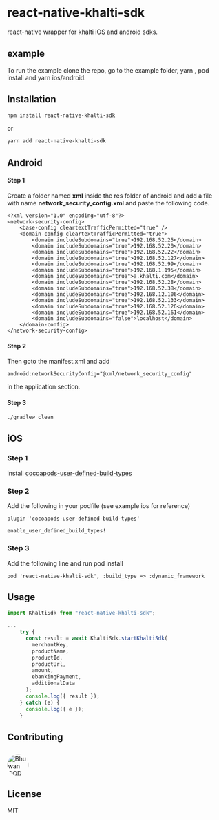 # react-native-khalti-sdk

react-native wrapper for khalti iOS and android sdks.

## example
To run the example clone the repo, go to the example folder, yarn , pod install and yarn ios/android.

## Installation

```sh
npm install react-native-khalti-sdk
```
or
```sh
yarn add react-native-khalti-sdk
```

## Android
#### Step 1
Create a folder named **xml** inside the res folder of android and add a file with name **network_security_config.xml** and paste the following code.
```
<?xml version="1.0" encoding="utf-8"?>
<network-security-config>
    <base-config cleartextTrafficPermitted="true" />
    <domain-config cleartextTrafficPermitted="true">
        <domain includeSubdomains="true">192.168.52.25</domain>
        <domain includeSubdomains="true">192.168.52.20</domain>
        <domain includeSubdomains="true">192.168.52.22</domain>
        <domain includeSubdomains="true">192.168.52.127</domain>
        <domain includeSubdomains="true">192.168.52.99</domain>
        <domain includeSubdomains="true">192.168.1.195</domain>
        <domain includeSubdomains="true">a.khalti.com</domain>
        <domain includeSubdomains="true">192.168.52.28</domain>
        <domain includeSubdomains="true">192.168.52.38</domain>
        <domain includeSubdomains="true">192.168.12.106</domain>
        <domain includeSubdomains="true">192.168.52.133</domain>
        <domain includeSubdomains="true">192.168.52.126</domain>
        <domain includeSubdomains="true">192.168.52.161</domain>
        <domain includeSubdomains="false">localhost</domain>
    </domain-config>
</network-security-config>

```
#### Step 2
Then goto the manifest.xml and add
```
android:networkSecurityConfig="@xml/network_security_config"
```
in the application section.
#### Step 3
```
./gradlew clean
```

## iOS
### Step 1
install [cocoapods-user-defined-build-types](https://github.com/joncardasis/cocoapods-user-defined-build-types)
### Step 2
Add the following in your podfile (see example ios for reference)
```
plugin 'cocoapods-user-defined-build-types'

enable_user_defined_build_types!
```
### Step 3
Add the following line and run pod install
```
pod 'react-native-khalti-sdk', :build_type => :dynamic_framework
```

## Usage

```js
import KhaltiSdk from "react-native-khalti-sdk";

...
    try {
      const result = await KhaltiSdk.startKhaltiSdk(
        merchantKey,
        productName,
        productId,
        productUrl,
        amount,
        ebankingPayment,
        additionalData
      );
      console.log({ result });
    } catch (e) {
      console.log({ e });
    }
```

## Contributing
<a href="https://github.com/aanjan123" target="_blank"><img src="https://avatars.githubusercontent.com/u/19562165?v=4"
width=50
height=50
raw=true
alt="Bhuwan GOD Kandel"
style="border-radius: 40px;margin-top:10px" ></a>

## License

MIT
